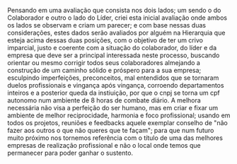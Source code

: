 Pensando em uma avaliação que consista nos dois lados; um sendo o do Colaborador e outro o lado do Líder, criei esta inicial avaliação onde ambos os lados se observam e criam um parecer; e com base nessas duas considerações, estes dados serão avaliados por alguém na Hierarquia que esteja acima dessas duas posições, com o objetivo de ter um crivo imparcial, justo e coerente com a situação do colaborador, do líder e da empresa que deve ser a principal interessada neste processo, buscando orientar ou mesmo corrigir todos seus colaboradores almejando a construção de um caminho sólido e próspero para a sua empresa; esculpindo imperfeições, preconceitos, mal entendidos que se tornaram duelos profissionais e vingança após vingança, corroendo departamentos inteiros e a posterior queda da instiuição, por que o cnpj se torna um cpf autonomo num ambiente de 8 horas de combate diário.
	A melhora necessária não visa a perfeição do ser humano, mas em criar e fixar um ambiente de melhor reciprocidade, harmonia e foco profissional; usando em todos os projetos, reuniões e feedbacks aquele exemplar conselho de "não fazer aos outros o que não queres que te façam"; para que  num futuro muito próximo nos tornemos referência com o título de uma das melhores empresas de realização profissional e não o local onde temos que permanecer para poder ganhar o sustento. 
